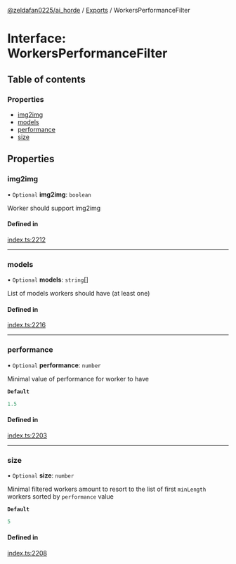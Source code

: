 [@zeldafan0225/ai_horde](../README.md) / [Exports](../modules.md) / WorkersPerformanceFilter

# Interface: WorkersPerformanceFilter

## Table of contents

### Properties

- [img2img](WorkersPerformanceFilter.md#img2img)
- [models](WorkersPerformanceFilter.md#models)
- [performance](WorkersPerformanceFilter.md#performance)
- [size](WorkersPerformanceFilter.md#size)

## Properties

### img2img

• `Optional` **img2img**: `boolean`

Worker should support img2img

#### Defined in

[index.ts:2212](https://github.com/ZeldaFan0225/ai_horde/blob/99a73d4/index.ts#L2212)

___

### models

• `Optional` **models**: `string`[]

List of models workers should have (at least one)

#### Defined in

[index.ts:2216](https://github.com/ZeldaFan0225/ai_horde/blob/99a73d4/index.ts#L2216)

___

### performance

• `Optional` **performance**: `number`

Minimal value of performance for worker to have

**`Default`**

```ts
1.5
```

#### Defined in

[index.ts:2203](https://github.com/ZeldaFan0225/ai_horde/blob/99a73d4/index.ts#L2203)

___

### size

• `Optional` **size**: `number`

Minimal filtered workers amount to resort to the list of first `minLength` workers sorted by `performance` value

**`Default`**

```ts
5
```

#### Defined in

[index.ts:2208](https://github.com/ZeldaFan0225/ai_horde/blob/99a73d4/index.ts#L2208)
